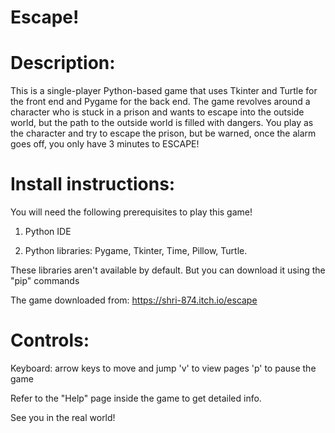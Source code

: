 # Escape!

# Description: 

This is a single-player Python-based game that uses Tkinter and Turtle for the front end and Pygame for the back end. 
The game revolves around a character who is stuck in a prison and wants to escape into the outside world, but the path to the outside world is filled with dangers. You play as the character and try to escape the prison, but be warned, once the alarm goes off, you only have 3 minutes to ESCAPE!

# Install instructions:

You will need the following prerequisites to play this game!

1. Python IDE 

2. Python libraries: Pygame, Tkinter, Time, Pillow, Turtle.

These libraries aren't available by default. But you can download it using the "pip" commands

The game downloaded from: https://shri-874.itch.io/escape

# Controls:

Keyboard: arrow keys to move and jump
'v' to view pages
'p' to pause the game

Refer to the "Help" page inside the game to get detailed info.

See you in the real world!

